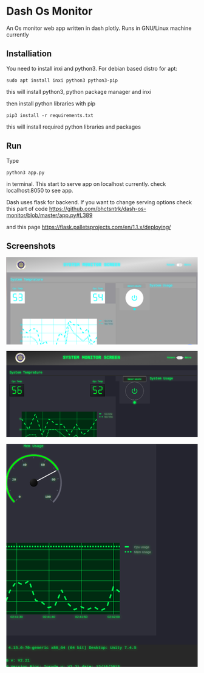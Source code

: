 # Dash Os Monitor
An Os monitor web app written in dash plotly. Runs in GNU/Linux machine currently

## Installiation
You need to install inxi and python3. For debian based distro for apt:
```
sudo apt install inxi python3 python3-pip
```

this will install python3, python package manager and inxi

then install python libraries with pip

```
pip3 install -r requirements.txt
```
this will install required python libraries and packages

## Run

Type 
```
python3 app.py
```
in terminal. This start to serve app on localhost currently.
check localhost:8050 to see app.

Dash uses flask for backend. If you want to change serving options check this part of code
https://github.com/bhctsntrk/dash-os-monitor/blob/master/app.py#L389

and this page
https://flask.palletsprojects.com/en/1.1.x/deploying/

## Screenshots

![Dash Os Monitor](screenshots/ss1.png)

![Dash Os Monitor](screenshots/ss2.png)

![Dash Os Monitor](screenshots/ss3.png)
